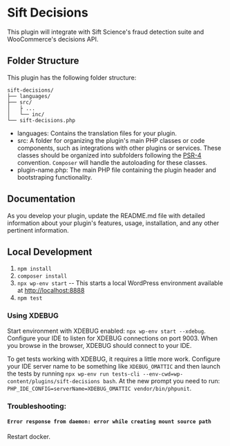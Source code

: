 # Sift Decisions

This plugin will integrate with Sift Science's fraud detection suite and WooCommerce's decisions API.

## Folder Structure

This plugin has the following folder structure:

```
sift-decisions/
├── languages/
├── src/
│   ├ ...
│   └── inc/
└── sift-decisions.php
```

- languages: Contains the translation files for your plugin.
- src: A folder for organizing the plugin's main PHP classes or code components, such as integrations with other plugins or services. These classes should be organized into subfolders following the [PSR-4](https://www.php-fig.org/psr/psr-4/) convention. `Composer` will handle the autoloading for these classes.
- plugin-name.php: The main PHP file containing the plugin header and bootstraping functionality.

## Documentation

As you develop your plugin, update the README.md file with detailed information about your plugin's features, usage, installation, and any other pertinent information.

## Local Development

1. `npm install`
2. `composer install`
3. `npx wp-env start` -- This starts a local WordPress environment available at <http://localhost:8888>
4. `npm test`

### Using XDEBUG

Start environment with XDEBUG enabled: `npx wp-env start --xdebug`.  Configure your IDE to listen for XDEBUG connections on port 9003. When you browse in the browser, XDEBUG should connect to your IDE.

To get tests working with XDEBUG, it requires a little more work.  Configure your IDE server name to be something like `XDEBUG_OMATTIC` and then launch the tests by running `npx wp-env run tests-cli --env-cwd=wp-content/plugins/sift-decisions bash`. At the new prompt you need to run: `PHP_IDE_CONFIG=serverName=XDEBUG_OMATTIC vendor/bin/phpunit`.

### Troubleshooting:

#### `Error response from daemon: error while creating mount source path`

Restart docker.
